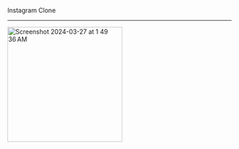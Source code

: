 Instagram Clone

_______________


<img width="258" alt="Screenshot 2024-03-27 at 1 49 36 AM" src="https://github.com/zubairkhawar/Instagram-Clone/assets/115324847/3fb8f235-1a88-4bfd-b231-7b0e052a47b1">
